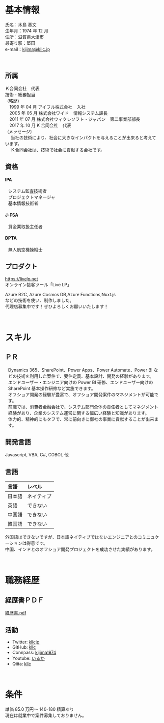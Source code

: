 # 基本情報

氏名：木島 基文  
 生年月：1974 年 12 月  
 住所：滋賀県大津市  
 最寄り駅：堅田  
 e-mail：kijima@kllc.jp

<br />

## 所属

Ｋ合同会社　代表  
技術・総務担当  
 (略歴)  
  1999 年 04 月 アイフル株式会社   入社  
  2005 年 05 月 株式会社ワイド   情報システム課長  
  2011 年 07 月 株式会社ウィクレソフト・ジャパン   第二事業部部長  
  2017 年 10 月 K 合同会社   代表  
 (メッセージ)  
   当社の技術により、社会に大きなインパクトを与えることが出来ると考えています。  
   Ｋ合同会社は、技術で社会に貢献する会社です。

## 資格

#### IPA

<div style="padding-left:10px">

システム監査技術者  
プロジェクトマネージャ  
基本情報技術者

</div>

#### J-FSA

<div style="padding-left:10px">

貸金業取扱主任者

</div>

#### DPTA

<div style="padding-left:10px">

無人航空機操縦士

</div>

## プロダクト

https://livelp.net  
オンライン接客ツール「Live LP」

Azure B2C, Azure Cosmos DB,Azure Functions,Nuxt.js  
などの技術を使い、制作しました。  
代理店募集中です！ぜひよろしくお願いいたします！

<br />

# スキル

## ＰＲ

<div style="padding-left:10px">

Dynamics 365、SharePoint、Power Apps、Power Automate、Power BI などの技術を利用した案件で、要件定義、基本設計、開発の経験があります。  
エンドユーザー・エンジニア向けの Power BI 研修、エンドユーザー向けの SharePoint 基本操作研修など実施できます。  
オフショア開発の経験が豊富で、オフショア開発案件のマネジメントが可能です。  
前職では、消費者金融会社で、システム部門全体の責任者としてマネジメント経験があり、企業のシステム運営に関する幅広い経験と知識があります。  
体力的、精神的にもタフで、常に前向きに御社の事業に貢献することが出来ます。

</div>

## 開発言語

Javascript, VBA, C#, COBOL 他

## 言語

| 言語   | レベル     |
| :----- | :--------- |
| 日本語 | ネイティブ |
| 英語   | できない   |
| 中国語 | できない   |
| 韓国語 | できない   |

外国語はできないですが、日本語ネイティブではないエンジニアとのコミニュケーションは得意です。  
中国、インドとのオフショア開発プロジェクトを成功させた実績があります。

<br />

# 職務経歴

## 経歴書ＰＤＦ

[経歴書.pdf](経歴書（木島基文）.pdf)

## 活動

- Twitter: [kllcjp](https://twitter.com/kllcjp)
- GitHub: [kllc](https://github.com/kllc)
- Connpass: [kijima1974](https://connpass.com/user/kijima1974/)
- Youtube: [いるか](https://www.youtube.com/channel/UCo-lpJx0ZwGhRORLefffirA)
- Qiita: [kllc](https://qiita.com/kllc)

<br/>

# 条件

単価 85.0 万円～ 140-180 精算あり  
現在は就業中で案件募集しておりません。
